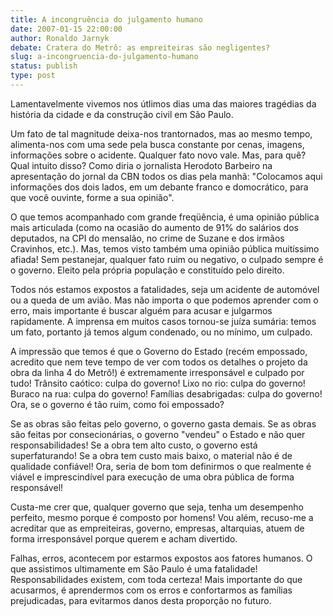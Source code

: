 ```yaml
---
title: A incongruência do julgamento humano
date: 2007-01-15 22:00:00
author: Ronaldo Jarnyk
debate: Cratera do Metrô: as empreiteiras são negligentes?
slug: a-incongruencia-do-julgamento-humano
status: publish 
type: post
---
```


Lamentavelmente vivemos nos útlimos dias uma das maiores tragédias da história da cidade e da construção civil em São Paulo.   

Um fato de tal magnitude deixa-nos trantornados, mas ao mesmo tempo, alimenta-nos com uma sede pela busca constante por cenas, imagens, informações sobre o acidente. Qualquer fato novo vale. Mas, para quê? Qual intuito disso? Como diria o jornalista Herodoto Barbeiro na apresentação do jornal da CBN todos os dias pela manhã: "Colocamos aqui informações dos dois lados, em um debante franco e domocrático, para que você ouvinte, forme a sua opinião".  

O que temos acompanhado com grande freqüência, é uma opinião pública mais articulada (como na ocasião do aumento de 91% do salários dos deputados, na CPI do mensalão, no crime de Suzane e dos irmãos Cravinhos, etc.). Mas, temos visto também uma opinião pública muitíssimo afiada! Sem pestanejar, qualquer fato ruim ou negativo, o culpado sempre é o governo. Eleito pela própria população e constituído pelo direito.  

Todos nós estamos expostos a fatalidades, seja um acidente de automóvel ou a queda de um avião. Mas não importa o que podemos aprender com o erro, mais importante é buscar alguém para acusar e julgarmos rapidamente. A imprensa em muitos casos tornou-se juíza sumária: temos um fato, portanto já temos algum condenado, ou no mínimo, um culpado.  

A impressão que temos é que o Governo do Estado (recém empossado, acredito que nem teve tempo de ver com todos os detalhes o projeto da obra da linha 4 do Metrô!) é extremamente irresponsável e culpado por tudo! Trânsito caótico: culpa do governo! Lixo no rio: culpa do governo! Buraco na rua: culpa do governo! Famílias desabrigadas: culpa do governo! Ora, se o governo é tão ruim, como foi empossado?  

Se as obras são feitas pelo governo, o governo gasta demais. Se as obras são feitas por consecionárias, o governo "vendeu" o Estado e não quer responsabilidades! Se a obra tem alto custo, o governo está superfaturando! Se a obra tem custo mais baixo, o material não é de qualidade confiável! Ora, seria de bom tom definirmos o que realmente é viável e imprescindível para execução de uma obra pública de forma responsável!  

Custa-me crer que, qualquer governo que seja, tenha um desempenho perfeito, mesmo porque é composto por homens! Vou além, recuso-me a acreditar que as empreiteiras, governo, empresas, altarquias, atuem de forma irresponsável porque querem e acham divertido.  

Falhas, erros, acontecem por estarmos expostos aos fatores humanos. O que assistimos ultimamente em São Paulo é uma fatalidade! Responsabilidades existem, com toda certeza! Mais importante do que acusarmos, é aprendermos com os erros e confortarmos as famílias prejudicadas, para evitarmos danos desta proporção no futuro.
